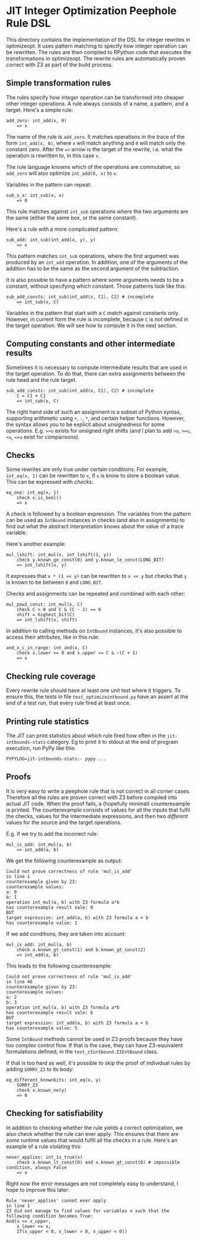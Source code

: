 # JIT Integer Optimization Peephole Rule DSL

This directory contains the implementation of the DSL for integer rewrites in
optimizeopt. It uses pattern matching to specify how integer operation can be
rewritten. The rules are then compiled to RPython code that executes the
transformations in optimizeopt. The rewrite rules are automatically proven
correct with Z3 as part of the build process.

## Simple transformation rules

The rules specify how integer operation can be transformed into cheaper other
integer operations. A rule always consists of a name, a pattern, and a target. Here's a simple rule:

```
add_zero: int_add(x, 0)
    => x
```

The name of the rule is `add_zero`. It matches operations in the trace of the
form `int_add(x, 0)`, where `x` will match anything and `0` will match only the
constant zero. After the `=>` arrow is the target of the rewrite, i.e. what the
operation is rewritten to, in this case `x`.

The rule language knowns which of the operations are commutative, so `add_zero`
will also optimize `int_add(0, x)` to `x`.

Variables in the pattern can repeat:

```
sub_x_x: int_sub(x, x)
    => 0
```

This rule matches against `int_sub` operations where the two arguments are the
same (either the same box, or the same constant).

Here's a rule with a more complicated pattern:

```
sub_add: int_sub(int_add(x, y), y)
    => x
```

This pattern matches `int_sub` operations, where the first argument was
produced by an `int_add` operation. In addition, one of the arguments of the
addition has to be the same as the second argument of the subtraction.

It is also possible to have a pattern where some arguments needs to be a
constant, without specifying which constant. Those patterns look like this:

```
sub_add_consts: int_sub(int_add(x, C1), C2) # incomplete
    => int_sub(x, C)
```

Variables in the pattern that start with a `C` match against constants only.
However, in current form the rule is incomplete, because `C` is not defined in
the target operation. We will see how to compute it in the next section.

## Computing constants and other intermediate results

Sometimes it is necessary to compute intermediate results that are used in the
target operation. To do that, there can extra assignments between the rule head
and the rule target.

```
sub_add_consts: int_sub(int_add(x, C1), C2) # incomplete
    C = C1 + C1
    => int_sub(x, C)
```

The right hand side of such an assignment is a subset of Python syntax,
supporting arithmetic using `+`, `-`, `*`, and certain helper functions.
However, the syntax allows you to be explicit about unsignedness for some
operations. E.g. `>>u` exists for unsigned right shifts (and I plan to add
`>u`, `>=u`, `<u`, `<=u` exist for comparisons).

## Checks

Some rewrites are only true under certain conditions. For example, `int_eq(x,
1)` can be rewritten to `x`, if `x` is know to store a boolean value. This can
be expressed with *checks*:

```
eq_one: int_eq(x, 1)
    check x.is_bool()
    => x
```

A check is followed by a boolean expression. The variables from the pattern can
be used as `IntBound` instances in checks (and also in assignments) to find out
what the abstract interpretation knows about the value of a trace variable.

Here's another example:

```
mul_lshift: int_mul(x, int_lshift(1, y))
    check y.known_ge_const(0) and y.known_le_const(LONG_BIT)
    => int_lshift(x, y)
```

It expresses that `x * (1 << y)` can be rewritten to `x << y` but checks that
`y` is known to be between `0` and `LONG_BIT`.

Checks and assignments can be repeated and combined with each other:

```
mul_pow2_const: int_mul(x, C)
    check C > 0 and C & (C - 1) == 0
    shift = highest_bit(C)
    => int_lshift(x, shift)
```

In addition to calling methods on `IntBound` instances, it's also possible to
access their attributes, like in this rule:

```
and_x_c_in_range: int_and(x, C)
    check x.lower >= 0 and x.upper <= C & ~(C + 1)
    => x
```

## Checking rule coverage

Every rewrite rule should have at least one unit test where it triggers. To
ensure this, the tests in file `test_optimizeintbound.py` have an assert at the
end of a test run, that every rule fired at least once.

## Printing rule statistics

The JIT can print statistics about which rule fired how often in the
`jit-intbounds-stats` category. Eg to print it to stdout at the end of program
execution, run PyPy like this:

```
PYPYLOG=jit-intbounds-stats:- pypy ...
```

## Proofs

It is very easy to write a peephole rule that is not correct in all corner
cases. Therefore all the rules are proven correct with Z3 before compiled into
actual JIT code. When the proof fails, a (hopefully minimal) counterexample is
printed. The counterexample consists of values for all the inputs that fulfil
the checks, values for the intermediate expressions, and then two *different*
values for the source and the target operations.

E.g. if we try to add the incorrect rule:

```
mul_is_add: int_mul(a, b)
    => int_add(a, b)
```

We get the following counterexample as output:

```
Could not prove correctness of rule 'mul_is_add'
in line 1
counterexample given by Z3:
counterexample values:
a: 0
b: 1
operation int_mul(a, b) with Z3 formula a*b
has counterexample result vale: 0
BUT
target expression: int_add(a, b) with Z3 formula a + b
has counterexample value: 1
```

If we add conditions, they are taken into account:

```
mul_is_add: int_mul(a, b)
    check a.known_gt_const(1) and b.known_gt_const(2)
    => int_add(a, b)
```

This leads to the following counterexample:

```
Could not prove correctness of rule 'mul_is_add'
in line 46
counterexample given by Z3:
counterexample values:
a: 2
b: 3
operation int_mul(a, b) with Z3 formula a*b
has counterexample result vale: 6
BUT
target expression: int_add(a, b) with Z3 formula a + b
has counterexample value: 5
```

Some `IntBound` methods cannot be used in Z3 proofs because they have too
complex control flow. If that is the case, they can have Z3-equivalent
formulations defined, in the `test_z3intbound.Z3IntBound` class.

If that is too hard as well, it's possible to skip the proof of individual
rules by adding `SORRY_Z3` to its body:

```
eq_different_knownbits: int_eq(x, y)
    SORRY_Z3
    check x.known_ne(y)
    => 0
```

## Checking for satisfiability

In addition to checking whether the rule yields a correct optimization, we also
check whether the rule can ever apply. This ensures that there are *some*
runtime values that would fulfil all the checks in a rule. Here's an example of
a rule violating this:

```
never_applies: int_is_true(x)
    check x.known_lt_const(0) and x.known_gt_const(0) # impossible condition, always False
    => x
```

Right now the error messages are not completely easy to understand, I hope to
improve this later:

```
Rule 'never_applies' cannot ever apply
in line 1
Z3 did not manage to find values for variables x such that the following condition becomes True:
And(x <= x_upper,
    x_lower <= x,
    If(x_upper < 0, x_lower > 0, x_upper < 0))
```
